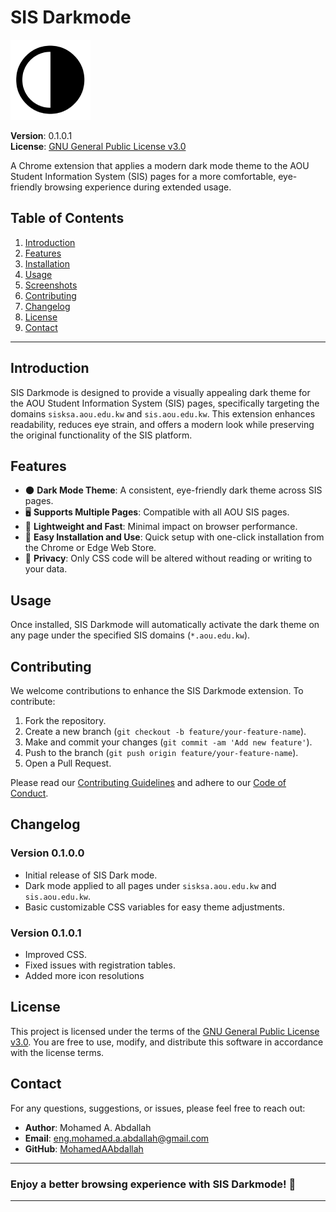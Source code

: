 # **SIS Darkmode**

![SIS Darkmode Logo](src/icons/128.png)

**Version**: 0.1.0.1  
**License**: [GNU General Public License v3.0](LICENSE)  

A Chrome extension that applies a modern dark mode theme to the AOU Student Information System (SIS) pages for a more comfortable, eye-friendly browsing experience during extended usage.

## **Table of Contents**

1. [Introduction](#introduction)
2. [Features](#features)
3. [Installation](#installation)
4. [Usage](#usage)
5. [Screenshots](#screenshots)
6. [Contributing](#contributing)
7. [Changelog](#changelog)
8. [License](#license)
9. [Contact](#contact)

---

## **Introduction**

SIS Darkmode is designed to provide a visually appealing dark theme for the AOU Student Information System (SIS) pages, specifically targeting the domains `sisksa.aou.edu.kw` and `sis.aou.edu.kw`. This extension enhances readability, reduces eye strain, and offers a modern look while preserving the original functionality of the SIS platform.

## **Features**

- 🌑 **Dark Mode Theme**: A consistent, eye-friendly dark theme across SIS pages.
- 🖥️ **Supports Multiple Pages**: Compatible with all AOU SIS pages.
- 🚀 **Lightweight and Fast**: Minimal impact on browser performance.
- 🔧 **Easy Installation and Use**: Quick setup with one-click installation from the Chrome or Edge Web Store.
- 🔏 **Privacy**: Only CSS code will be altered without reading or writing to your data.

## **Usage**

Once installed, SIS Darkmode will automatically activate the dark theme on any page under the specified SIS domains (`*.aou.edu.kw`).

## **Contributing**

We welcome contributions to enhance the SIS Darkmode extension. To contribute:

1. Fork the repository.
2. Create a new branch (`git checkout -b feature/your-feature-name`).
3. Make and commit your changes (`git commit -am 'Add new feature'`).
4. Push to the branch (`git push origin feature/your-feature-name`).
5. Open a Pull Request.

Please read our [Contributing Guidelines](CONTRIBUTING.md) and adhere to our [Code of Conduct](CODE_OF_CONDUCT.md).

## **Changelog**

### **Version 0.1.0.0**

- Initial release of SIS Dark mode.
- Dark mode applied to all pages under `sisksa.aou.edu.kw` and `sis.aou.edu.kw`.
- Basic customizable CSS variables for easy theme adjustments.

### **Version 0.1.0.1**
- Improved CSS.
- Fixed issues with registration tables.
- Added more icon resolutions

## **License**

This project is licensed under the terms of the [GNU General Public License v3.0](LICENSE). You are free to use, modify, and distribute this software in accordance with the license terms.

## **Contact**

For any questions, suggestions, or issues, please feel free to reach out:

- **Author**: Mohamed A. Abdallah  
- **Email**: eng.mohamed.a.abdallah@gmail.com  
- **GitHub**: [MohamedAAbdallah](https://github.com/MohamedAAbdallah)

---

### **Enjoy a better browsing experience with SIS Darkmode! 🌙**

---